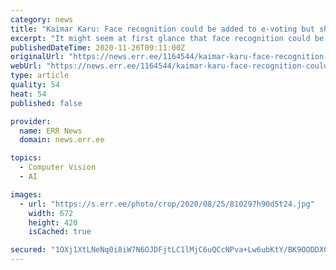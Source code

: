 ```yaml
---
category: news
title: "Kaimar Karu: Face recognition could be added to e-voting but should it?"
excerpt: "It might seem at first glance that face recognition could be a second authentication factor to leave us with a more secure e-voting system. However, this fails to consider the fact that the Estonian ID-card already uses two-factor authentication."
publishedDateTime: 2020-11-26T09:11:00Z
originalUrl: "https://news.err.ee/1164544/kaimar-karu-face-recognition-could-be-added-to-e-voting-but-should-it"
webUrl: "https://news.err.ee/1164544/kaimar-karu-face-recognition-could-be-added-to-e-voting-but-should-it"
type: article
quality: 54
heat: 54
published: false

provider:
  name: ERR News
  domain: news.err.ee

topics:
  - Computer Vision
  - AI

images:
  - url: "https://s.err.ee/photo/crop/2020/08/25/810297h90d5t24.jpg"
    width: 672
    height: 420
    isCached: true

secured: "1OXj1XtLNeNq0i8iW7N6OJDFjtLC1lMjC6uQCcNPva+Lw6ubKtY/BK9OODDXC5nB0hwj/mcu6crsixDVBfGM0Kvq3w+COEz5hAu1HksDSMfCt3MSIhX6j4ylSYLqybARHkIyGH1BnA1bKVWw168/GOGvonulYKfDMG3ytfbrSimvVxQwc/qJM4Ul6yKGt8l6cJ6pH378fql4uTQ4MzDfXnXRRqGvDfseJ5Fkr24TXrmgba1YUS+YlrNjAaowI4L8VnMrHeOi3mFRJrd8hZ9gD/+ELjX5jkXfWNVe2pdBxfOXubAFAWuAqpdi50DwH4HrQBfF07+wnyHiIgLaaTpQVBT6JvwJZ1plNeYZphyFcec=;eVJNYU2fVUZ31y/gz82Ruw=="
---
```



